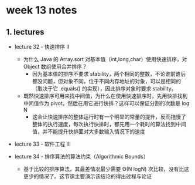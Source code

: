 # week 13 notes

## 1. lectures

- lecture 32 - 快速排序 II
  - 为什么 Java 的 Array.sort 对基本值（int,long,char）使用快速排序，对 Object 数组使用合并排序？
    - 因为基本值的排序不要求 stability，两个相同的整数，不论谁前谁后都没问题，但对象不同，位于不同内存地址的对象，可以是相同的（取决于它 .equals() 的实现），因此排序对象时要求 stability。
  - 既然快速排序可用来找中间值，为什么在使用快速排序时，先用快排找到中间值作为 pivot，然后在用它进行快排？这样可以保证分割的次数是 log N
    - 这会让快速排序的整体运行时有一个明显的常量的提升，反而拖慢了整体的执行速度，每次执行快排时，都先用一个耗时的算法找到中间值，并不能提升快排面对大多数输入情况下的速度

- lecture 33 - 软件工程 III

- lecture 34 - 排序算法的算法约束（Algorithmic Bounds）
  - 基于比较的排序算法，其最差情况最少需要 Θ(N logN) 次比较，没有比这更少的情况了。这节课主要演示该结论的得出过程与论证
 
